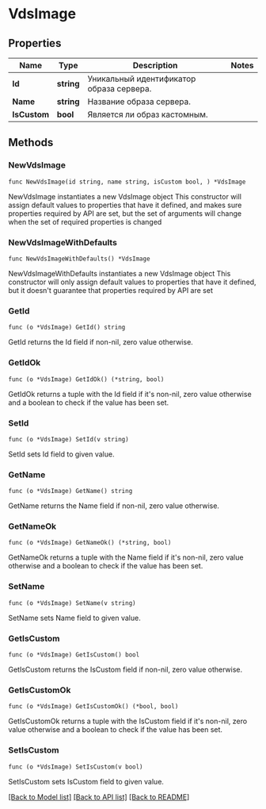# VdsImage

## Properties

Name | Type | Description | Notes
------------ | ------------- | ------------- | -------------
**Id** | **string** | Уникальный идентификатор образа сервера. | 
**Name** | **string** | Название образа сервера. | 
**IsCustom** | **bool** | Является ли образ кастомным. | 

## Methods

### NewVdsImage

`func NewVdsImage(id string, name string, isCustom bool, ) *VdsImage`

NewVdsImage instantiates a new VdsImage object
This constructor will assign default values to properties that have it defined,
and makes sure properties required by API are set, but the set of arguments
will change when the set of required properties is changed

### NewVdsImageWithDefaults

`func NewVdsImageWithDefaults() *VdsImage`

NewVdsImageWithDefaults instantiates a new VdsImage object
This constructor will only assign default values to properties that have it defined,
but it doesn't guarantee that properties required by API are set

### GetId

`func (o *VdsImage) GetId() string`

GetId returns the Id field if non-nil, zero value otherwise.

### GetIdOk

`func (o *VdsImage) GetIdOk() (*string, bool)`

GetIdOk returns a tuple with the Id field if it's non-nil, zero value otherwise
and a boolean to check if the value has been set.

### SetId

`func (o *VdsImage) SetId(v string)`

SetId sets Id field to given value.


### GetName

`func (o *VdsImage) GetName() string`

GetName returns the Name field if non-nil, zero value otherwise.

### GetNameOk

`func (o *VdsImage) GetNameOk() (*string, bool)`

GetNameOk returns a tuple with the Name field if it's non-nil, zero value otherwise
and a boolean to check if the value has been set.

### SetName

`func (o *VdsImage) SetName(v string)`

SetName sets Name field to given value.


### GetIsCustom

`func (o *VdsImage) GetIsCustom() bool`

GetIsCustom returns the IsCustom field if non-nil, zero value otherwise.

### GetIsCustomOk

`func (o *VdsImage) GetIsCustomOk() (*bool, bool)`

GetIsCustomOk returns a tuple with the IsCustom field if it's non-nil, zero value otherwise
and a boolean to check if the value has been set.

### SetIsCustom

`func (o *VdsImage) SetIsCustom(v bool)`

SetIsCustom sets IsCustom field to given value.



[[Back to Model list]](../README.md#documentation-for-models) [[Back to API list]](../README.md#documentation-for-api-endpoints) [[Back to README]](../README.md)



